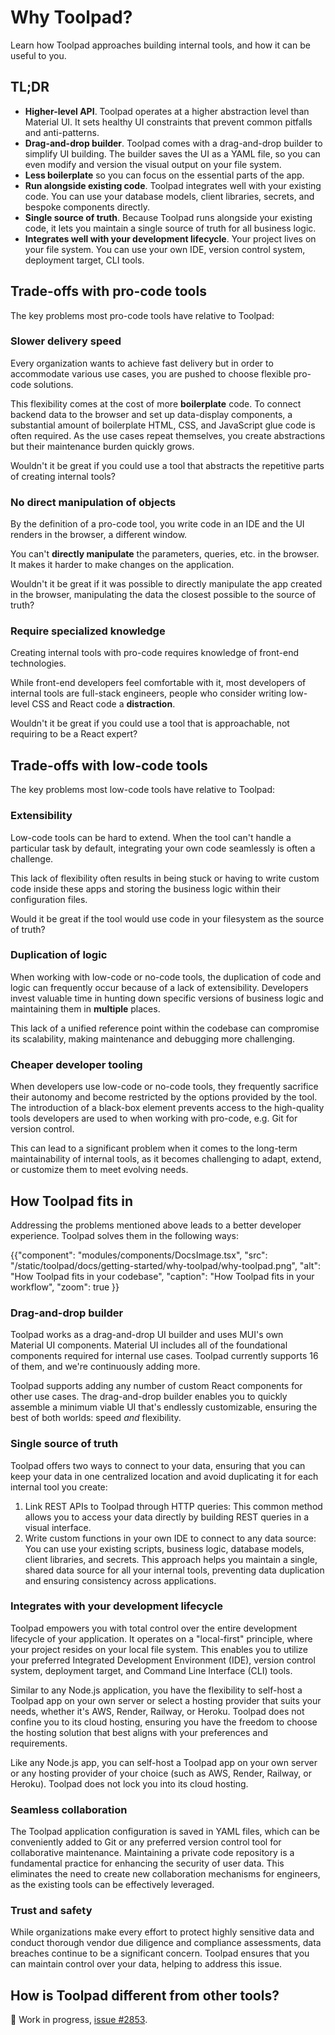 # Why Toolpad?

<p class="description">Learn how Toolpad approaches building internal tools, and how it can be useful to you.</p>

## TL;DR

- **Higher-level API**. Toolpad operates at a higher abstraction level than Material UI. It sets healthy UI constraints that prevent common pitfalls and anti-patterns.
- **Drag-and-drop builder**. Toolpad comes with a drag-and-drop builder to simplify UI building. The builder saves the UI as a YAML file, so you can even modify and version the visual output on your file system.
- **Less boilerplate** so you can focus on the essential parts of the app.
- **Run alongside existing code**. Toolpad integrates well with your existing code. You can use your database models, client libraries, secrets, and bespoke components directly.
- **Single source of truth**. Because Toolpad runs alongside your existing code, it lets you maintain a single source of truth for all business logic.
- **Integrates well with your development lifecycle**. Your project lives on your file system. You can use your own IDE, version control system, deployment target, CLI tools.

## Trade-offs with pro-code tools

The key problems most pro-code tools have relative to Toolpad:

### Slower delivery speed

Every organization wants to achieve fast delivery but in order to accommodate various use cases, you are pushed to choose flexible pro-code solutions.

This flexibility comes at the cost of more **boilerplate** code.
To connect backend data to the browser and set up data-display components, a substantial amount of boilerplate HTML, CSS, and JavaScript glue code is often required.
As the use cases repeat themselves, you create abstractions but their maintenance burden quickly grows.

Wouldn't it be great if you could use a tool that abstracts the repetitive parts of creating internal tools?

### No direct manipulation of objects

By the definition of a pro-code tool, you write code in an IDE and the UI renders in the browser, a different window.

You can't **directly manipulate** the parameters, queries, etc. in the browser. It makes it harder to make changes on the application.

Wouldn't it be great if it was possible to directly manipulate the app created in the browser, manipulating the data the closest possible to the source of truth?

### Require specialized knowledge

Creating internal tools with pro-code requires knowledge of front-end technologies.

While front-end developers feel comfortable with it, most developers of internal tools are full-stack engineers, people who consider writing low-level CSS and React code a **distraction**.

Wouldn't it be great if you could use a tool that is approachable, not requiring to be a React expert?

## Trade-offs with low-code tools

The key problems most low-code tools have relative to Toolpad:

### Extensibility

Low-code tools can be hard to extend. When the tool can't handle a particular task by default, integrating your own code seamlessly is often a challenge.

This lack of flexibility often results in being stuck or having to write custom code inside these apps and storing the business logic within their configuration files.

Would it be great if the tool would use code in your filesystem as the source of truth?

### Duplication of logic

When working with low-code or no-code tools, the duplication of code and logic can frequently occur because of a lack of extensibility.
Developers invest valuable time in hunting down specific versions of business logic and maintaining them in **multiple** places.

This lack of a unified reference point within the codebase can compromise its scalability, making maintenance and debugging more challenging.

### Cheaper developer tooling

When developers use low-code or no-code tools, they frequently sacrifice their autonomy and become restricted by the options provided by the tool.
The introduction of a black-box element prevents access to the high-quality tools developers are used to when working with pro-code, e.g. Git for version control.

This can lead to a significant problem when it comes to the long-term maintainability of internal tools, as it becomes challenging to adapt, extend, or customize them to meet evolving needs.

## How Toolpad fits in

Addressing the problems mentioned above leads to a better developer experience. Toolpad solves them in the following ways:

{{"component": "modules/components/DocsImage.tsx", "src": "/static/toolpad/docs/getting-started/why-toolpad/why-toolpad.png", "alt": "How Toolpad fits in your codebase", "caption": "How Toolpad fits in your workflow", "zoom": true }}

### Drag-and-drop builder

Toolpad works as a drag-and-drop UI builder and uses MUI's own Material UI components. Material UI includes all of the foundational components required for internal use cases. Toolpad currently supports 16 of them, and we're continuously adding more.

Toolpad supports adding any number of custom React components for other use cases. The drag-and-drop builder enables you to quickly assemble a minimum viable UI that's endlessly customizable, ensuring the best of both worlds: speed _and_ flexibility.

### Single source of truth

Toolpad offers two ways to connect to your data, ensuring that you can keep your data in one centralized location and avoid duplicating it for each internal tool you create:

1. Link REST APIs to Toolpad through HTTP queries: This common method allows you to access your data directly by building REST queries in a visual interface.
2. Write custom functions in your own IDE to connect to any data source: You can use your existing scripts, business logic, database models, client libraries, and secrets. This approach helps you maintain a single, shared data source for all your internal tools, preventing data duplication and ensuring consistency across applications.

### Integrates with your development lifecycle

Toolpad empowers you with total control over the entire development lifecycle of your application. It operates on a "local-first" principle, where your project resides on your local file system. This enables you to utilize your preferred Integrated Development Environment (IDE), version control system, deployment target, and Command Line Interface (CLI) tools.

Similar to any Node.js application, you have the flexibility to self-host a Toolpad app on your own server or select a hosting provider that suits your needs, whether it's AWS, Render, Railway, or Heroku. Toolpad does not confine you to its cloud hosting, ensuring you have the freedom to choose the hosting solution that best aligns with your preferences and requirements.

Like any Node.js app, you can self-host a Toolpad app on your own server or any hosting provider of your choice (such as AWS, Render, Railway, or Heroku). Toolpad does not lock you into its cloud hosting.

### Seamless collaboration

The Toolpad application configuration is saved in YAML files, which can be conveniently added to Git or any preferred version control tool for collaborative maintenance. Maintaining a private code repository is a fundamental practice for enhancing the security of user data. This eliminates the need to create new collaboration mechanisms for engineers, as the existing tools can be effectively leveraged.

### Trust and safety

While organizations make every effort to protect highly sensitive data and conduct thorough vendor due diligence and compliance assessments, data breaches continue to be a significant concern. Toolpad ensures that you can maintain control over your data, helping to address this issue.

## How is Toolpad different from other tools?

🚧 Work in progress, [issue #2853](https://github.com/mui/mui-toolpad/issues/2853).
